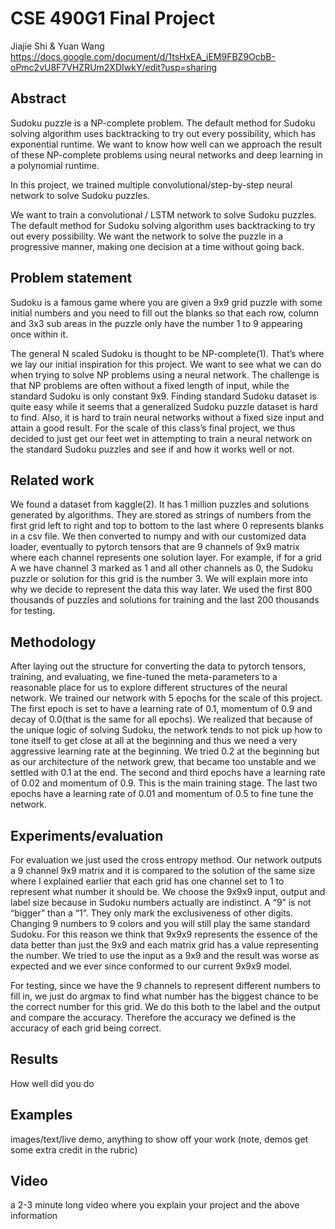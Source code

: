 # CSE 490G1 Final Project

Jiajie Shi & Yuan Wang
https://docs.google.com/document/d/1tsHxEA_iEM9FBZ9OcbB-oPmc2vU8F7VHZRUm2XDIwkY/edit?usp=sharing


## Abstract

Sudoku puzzle is a NP-complete problem. The default method for Sudoku solving algorithm uses backtracking to try out every possibility, which has exponential runtime. We want to know how well can we approach the result of these NP-complete problems using neural networks and deep learning in a polynomial runtime. 

In this project, we trained multiple convolutional/step-by-step neural network to solve Sudoku puzzles. 

We want to train a convolutional / LSTM network to solve Sudoku puzzles. The default method for Sudoku solving algorithm uses backtracking to try out every possibility. We want the network to solve the puzzle in a progressive manner, making one decision at a time without going back.

## Problem statement

Sudoku is a famous game where you are given a 9x9 grid puzzle with some initial numbers and you need to fill out the blanks so that each row, column and 3x3 sub areas in the puzzle only have the number 1 to 9 appearing once within it. 

The general N scaled Sudoku is thought to be NP-complete(1). That’s where we lay our initial inspiration for this project. We want to see what we can do when trying to solve NP problems using a neural network. The challenge is that NP problems are often without a fixed length of input, while the standard Sudoku is only constant 9x9. Finding standard Sudoku dataset is quite easy while it seems that a generalized Sudoku puzzle dataset is hard to find. Also, it is hard to train neural networks without a fixed size input and attain a good result. For the scale of this class’s final project, we thus decided to just get our feet wet in attempting to train a neural network on the standard Sudoku puzzles and see if and how it works well or not.

## Related work

We found a dataset from kaggle(2). It has 1 million puzzles and solutions generated by algorithms. They are stored as strings of numbers from the first grid left to right and top to bottom to the last where 0 represents blanks in a csv file. We then converted to numpy and with our customized data loader, eventually to pytorch tensors that are 9 channels of 9x9 matrix where each channel represents one solution layer. For example, if for a grid A we have channel 3 marked as 1 and all other channels as 0, the Sudoku puzzle or solution for this grid is the number 3. We will explain more into why we decide to represent the data this way later. We used the first 800 thousands of puzzles and solutions for training and the last 200 thousands for testing.

## Methodology 

After laying out the structure for converting the data to pytorch tensors, training, and evaluating, we fine-tuned the meta-parameters to a reasonable place for us to explore different structures of the neural network. We trained our network with 5 epochs for the scale of this project. The first epoch is set to have a learning rate of 0.1, momentum of 0.9 and decay of 0.0(that is the same for all epochs). We realized that because of the unique logic of solving Sudoku, the network tends to not pick up how to tone itself to get close at all at the beginning and thus we need a very aggressive learning rate at the beginning. We tried 0.2 at the beginning but as our architecture of the network grew, that became too unstable and we settled with 0.1 at the end. The second and third epochs have a learning rate of 0.02 and momentum of 0.9. This is the main training stage. The last two epochs have a learning rate of 0.01 and momentum of 0.5 to fine tune the network.

## Experiments/evaluation 

For evaluation we just used the cross entropy method. Our network outputs a 9 channel 9x9 matrix and it is compared to the solution of the same size where I explained earlier that each grid has one channel set to 1 to represent what number it should be. We choose the 9x9x9 input, output and label size because in Sudoku numbers actually are indistinct. A “9” is not “bigger” than a “1”. They only mark the exclusiveness of other digits. Changing 9 numbers to 9 colors and you will still play the same standard Sudoku. For this reason we think that 9x9x9 represents the essence of the data better than just the 9x9 and each matrix grid has a value representing the number. We tried to use the input as a 9x9 and the result was worse as expected and we ever since conformed to our current 9x9x9 model.

For testing, since we have the 9 channels to represent different numbers to fill in, we just do argmax to find what number has the biggest chance to be the correct number for this grid. We do this both to the label and the output and compare the accuracy. Therefore the accuracy we defined is the accuracy of each grid being correct.

## Results 

How well did you do

## Examples 

images/text/live demo, anything to show off your work (note, demos get some extra credit in the rubric)

## Video

a 2-3 minute long video where you explain your project and the above information
